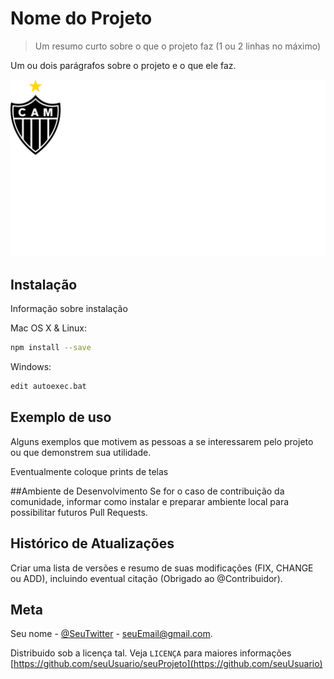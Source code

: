 # Nome do Projeto
> Um resumo curto sobre o que o projeto faz (1 ou 2 linhas no máximo)

Um ou dois parágrafos sobre o projeto e o que ele faz.

![Imagem do Projeto](escudo.png)

## Instalação

Informação sobre instalação

Mac OS X & Linux:
```sh
npm install --save
```

Windows:
```sh
edit autoexec.bat
```
## Exemplo de uso
Alguns exemplos que motivem as pessoas a se interessarem pelo projeto ou que demonstrem sua utilidade. 

Eventualmente coloque prints de telas

##Ambiente de Desenvolvimento
Se for o caso de contribuição da comunidade, informar como instalar e preparar ambiente local para possibilitar futuros Pull Requests.

## Histórico de Atualizações
Criar uma lista de versões e resumo de suas modificações (FIX, CHANGE ou ADD), incluindo eventual citação (Obrigado ao @Contribuidor).

## Meta
Seu nome - [@SeuTwitter](https://twitter.com/seuTwitter) - seuEmail@gmail.com.

Distribuido sob a licença tal. Veja `LICENÇA` para maiores informações
[https://github.com/seuUsuario/seuProjeto](https://github.com/seuUsuario)





